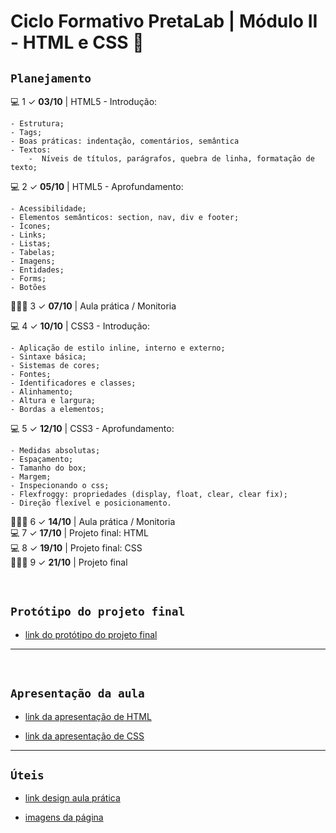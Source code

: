 # Ciclo Formativo PretaLab | Módulo II - HTML e CSS 🚀 

## `Planejamento`

💻 1 ✓ **03/10** | HTML5 - Introdução:

    - Estrutura;
    - Tags;
    - Boas práticas: indentação, comentários, semântica
    - Textos:
        -  Níveis de títulos, parágrafos, quebra de linha, formatação de texto;

💻 2 ✓ **05/10** | HTML5 - Aprofundamento:

    - Acessibilidade;
    - Elementos semânticos: section, nav, div e footer;
    - Ícones;
    - Links;
    - Listas;
    - Tabelas;
    - Imagens;
    - Entidades;
    - Forms;
    - Botões 

👩🏾‍💻 3 ✓ **07/10** | Aula prática / Monitoria

💻 4 ✓ **10/10** | CSS3 - Introdução:

    - Aplicação de estilo inline, interno e externo;
    - Sintaxe básica;
    - Sistemas de cores;
    - Fontes;
    - Identificadores e classes;
    - Alinhamento;
    - Altura e largura;
    - Bordas a elementos;

💻 5 ✓ **12/10** | CSS3 - Aprofundamento:

    - Medidas absolutas;
    - Espaçamento;
    - Tamanho do box;
    - Margem;
    - Inspecionando o css;
    - Flexfroggy: propriedades (display, float, clear, clear fix);
    - Direção flexível e posicionamento.

👩🏾‍💻 6 ✓ **14/10** | Aula prática / Monitoria<br>
💻 7 ✓ **17/10** | Projeto final: HTML<br>
💻 8 ✓ **19/10** | Projeto final: CSS<br>
👩🏾‍💻 9 ✓ **21/10** | Projeto final<br>

<br>

## `Protótipo do projeto final`

- [link do protótipo do projeto final](https://www.figma.com/file/dykEV9jRKyK7K83CQ74zfP/Portfolio-Ciclo-Formativo-II---M%C3%B3dulo-I?node-id=0%3A1)

---

<br>

## `Apresentação da aula`

- [link da apresentação de HTML](https://docs.google.com/presentation/d/1WPeYBMtghhJF4ZfanXuX7Gn8szOMeJDeo1rEksgJYPw/edit?usp=sharing)

- [link da apresentação de CSS](https://docs.google.com/presentation/d/1CMf0gUnvqimAcUefvwnOJ0w6ETkumo7TP72V77PENOg/edit?usp=sharing)

---

## `Úteis`

- [link design aula prática](https://www.figma.com/file/HPDdnifsLW7LYgTR0zMR7B/CFPL--aula-pratica?type=design&node-id=1%3A1044&mode=design&t=rPZn6vu5Cj428A8t-1)

- [imagens da página](https://wetransfer.com/downloads/a50c815b336e6fa3bac7edafb8353c0620231007030010/aa56025c2b4a041674acfa223b6b5aff20231007030031/b88c9c?trk=TRN_TDL_01&utm_campaign=TRN_TDL_01&utm_medium=email&utm_source=sendgrid)

